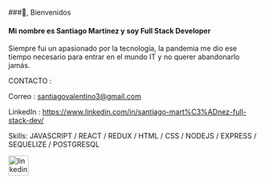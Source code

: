

###👋, Bienvenidos
#### Mi nombre es Santiago Martinez y soy Full Stack Developer
Siempre fui un apasionado por la tecnología, la pandemia me dio ese tiempo necesario para
entrar en el mundo IT y no querer abandonarlo jamás.

CONTACTO :

Correo : santiagovalentino3@gmail.com 

LinkedIn : https://www.linkedin.com/in/santiago-mart%C3%ADnez-full-stack-dev/ 
 

Skills: JAVASCRIPT / REACT / REDUX / HTML / CSS / NODEJS / EXPRESS / SEQUELIZE / POSTGRESQL


[<img src='https://cdn.jsdelivr.net/npm/simple-icons@3.0.1/icons/linkedin.svg' alt='linkedin' height='40'>](https://www.linkedin.com/in/https://www.linkedin.com/in/santiago-mart%C3%ADnez-full-stack-dev//)  

